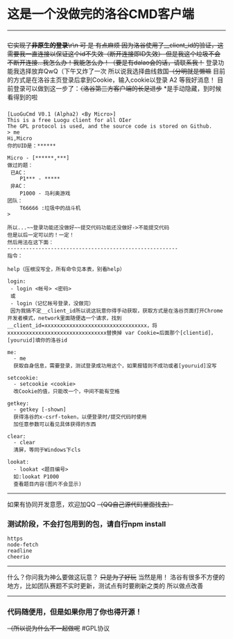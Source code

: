 # 这是一个没做完的洛谷CMD客户端 #
-------------------------------------
###
~~它实现了**非原生的登录**\r\n
可 是
有点麻烦
因为洛谷使用了__client_id的验证，这需要我一直连接以保证这个id不失效（断开连接即ID失效）
但是我这个垃圾不会不断开连接...我怎么办！我能怎么办！（要是有dalao会的话，请联系我！~~
登录功能我选择放弃QwQ（下午又炸了一次
所以说我选择曲线救国~~（分明就是懒嘛~~
目前的方式是在洛谷主页登录后拿到Cookie，输入cookie以登录
A2 等我好消息！
目前登录可以做到这一步了：~~（洛谷第三方客户端的长足进步~~
*是手动隐藏，到时候看得到的啦
###
```
[LuoGuCmd V0.1 (Alpha2) <By Micro>]
This is a free Luogu client for all OIer
The GPL protocol is used, and the source code is stored on Github.
> me
Hi,Micro
你的UID是：******

Micro - [******,***]
做过的题：
 已AC：
    P1*** - *****
 非AC：
    P1000 - 马利奥游戏
团队：
    T66666 :垃圾中的战斗机
> 

```
```
所以...~~登录功能还没做好~~提交代码功能还没做好->不能提交代码
但是以后一定可以的！一定！
然后用法在这下面：
-------------------------------------------------------
指令：
```
```
help（压根没写全，所有命令见本表，别看help）
```
```
login:
 - login <帐号> <密码>
 或
 - login（记忆帐号登录，没做完）
 因为我搞不定__client_id所以说这玩意你得手动获取，获取方式是在洛谷页面打开Chrome开发者模式，network里面随便选一个请求，找到__client_id=xxxxxxxxxxxxxxxxxxxxxxxxxxxxxxxxx，将xxxxxxxxxxxxxxxxxxxxxxxxxxxxxxxx替换掉 var Cookie=后面那个[clientid]，[youruid]填你的洛谷id
```
```
me:
  - me
  获取自身信息，需要登录，测试登录成功用这个，如果报错则不成功或者[youruid]没写
```
```
setcookie:
  - setcookie <cookie>
  改Cookie的值，只能改一个，中间不能有空格
```
```
getkey:
  - getkey [-shown]
  获得洛谷的x-csrf-token，以便登录时/提交代码时使用
  加任意参数可以看见具体获得的东西
  ```
```
clear:
  - clear
  清屏，等同于Windows下cls
  ```
```
lookat:
  - lookat <题目编号>
  如:lookat P1000
  查看题目内容(图片不会显示)
  ```

-------------------------------------------------------


如果有协同开发意愿，欢迎加QQ
~~（QQ自己源代码里面找去）~~
### 测试阶段，不会打包用到的包，请自行npm install
```
https
node-fetch
readline
cheerio
```
-------------------------------------------------------

什么？你问我为神么要做这玩意？
~~只是为了好玩~~
当然是用！
洛谷有很多不方便的地方，比如团队赛题不实时更新，测试点有时要刷新之类的
所以做点改善

--------------------------------------------------------

### 代码随便用，但是如果你用了你也得开源！
~~（所以说为什么不一起做呢~~
#GPL协议
